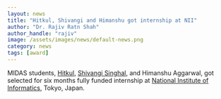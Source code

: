 ```yaml
---
layout: news
title: "Hitkul, Shivangi and Himanshu got internship at NII"
author: "Dr. Rajiv Ratn Shah"
author_handle: "rajiv"
image: /assets/images/news/default-news.png
category: news
tags: [award]
---
```

MIDAS students, [Hitkul][1], [Shivangi Singhal][2], and Himanshu Aggarwal, got selected for six months fully funded internship at [National Institute of Informatics][3], Tokyo, Japan. 

[1]: /team/hitkul.html
[2]: /team/shivangi.html
[3]: https://www.nii.ac.jp/en/